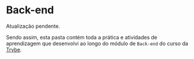 # Back-end #

Atualização pendente.

Sendo assim, esta pasta contém toda a prática e atividades de aprendizagem que desenvolvi ao longo do módulo de `Back-end` do curso da [Trybe](https://www.betrybe.com/).
